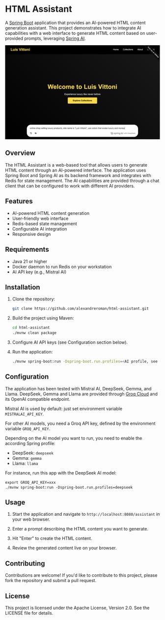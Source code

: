 # HTML Assistant

A [Spring Boot](https://spring.io/projects/spring-boot) application that provides
an AI-powered HTML content generation assistant.
This project demonstrates how to integrate AI capabilities with a web interface
to generate HTML content based on user-provided prompts, leveraging
[Spring AI](https://spring.io/projects/spring-ai).

![app.png](app.png)

## Overview

The HTML Assistant is a web-based tool that allows users to generate HTML content through an AI-powered interface.
The application uses Spring Boot and Spring AI as its backend framework and integrates with Redis for state management.
The AI capabilities are provided through a chat client that can be configured to work with different AI providers.

## Features

- AI-powered HTML content generation
- User-friendly web interface
- Redis-based state management
- Configurable AI integration
- Responsive design

## Requirements

- Java 21 or higher
- Docker daemon to run Redis on your workstation
- AI API key (e.g., Mistral AI)

## Installation

1. Clone the repository:
   ```bash
   git clone https://github.com/alexandreroman/html-assistant.git
   ```

2. Build the project using Maven:
   ```bash
   cd html-assistant
   ./mvnw clean package
   ```

3. Configure AI API keys (see Configuration section below).

4. Run the application:
   ```bash
   ./mvnw spring-boot:run -Dspring-boot.run.profiles=<AI profile, see below>
   ```

## Configuration

The application has been tested with Mistral AI, DeepSeek, Gemma, and Llama.
DeepSeek, Gemma and Llama are provided through [Groq Cloud](https://groq.com/)
and its OpenAI compatible endpoint.

Mistral AI is used by default: just set environment variable `MISTRALAI_API_KEY`.

For other AI models, you need a Groq API key, defined by the environment variable `GROQ_API_KEY`.

Depending on the AI model you want to run, you need to enable the according Spring profile:

* DeepSeek: `deepseek`
* Gemma: `gemma`
* Llama: `llama`

For instance, run this app with the DeepSeek AI model:

```shell
export GROQ_API_KEY=xxx
./mvnw spring-boot:run -Dspring-boot.run.profiles=deepseek
```

## Usage

1. Start the application and navigate to `http://localhost:8080/assistant` in your web browser.

2. Enter a prompt describing the HTML content you want to generate.

3. Hit "Enter" to create the HTML content.

4. Review the generated content live on your browser.

## Contributing

Contributions are welcome!
If you'd like to contribute to this project, please fork the repository and submit a pull request.

## License

This project is licensed under the Apache License, Version 2.0. See the LICENSE file for details.
